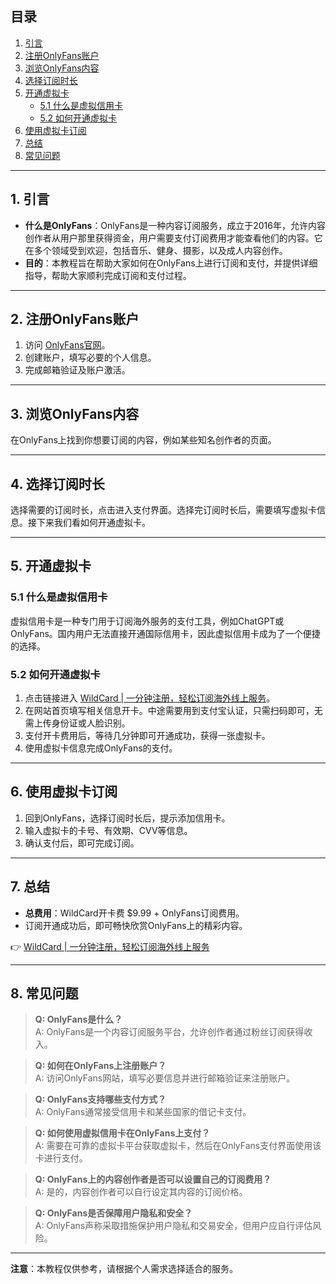 ## 目录
1. [引言](#1-引言)  
2. [注册OnlyFans账户](#2-注册onlyfans账户)  
3. [浏览OnlyFans内容](#3-浏览onlyfans内容)  
4. [选择订阅时长](#4-选择订阅时长)  
5. [开通虚拟卡](#5-开通虚拟卡)  
   - [5.1 什么是虚拟信用卡](#51-什么是虚拟信用卡)  
   - [5.2 如何开通虚拟卡](#52-如何开通虚拟卡)  
6. [使用虚拟卡订阅](#6-使用虚拟卡订阅)  
7. [总结](#7-总结)  
8. [常见问题](#8-常见问题)  

---

## 1. 引言

- **什么是OnlyFans**：OnlyFans是一种内容订阅服务，成立于2016年，允许内容创作者从用户那里获得资金，用户需要支付订阅费用才能查看他们的内容。它在多个领域受到欢迎，包括音乐、健身、摄影，以及成人内容创作。
- **目的**：本教程旨在帮助大家如何在OnlyFans上进行订阅和支付，并提供详细指导，帮助大家顺利完成订阅和支付过程。

---

## 2. 注册OnlyFans账户

1. 访问 [OnlyFans官网](https://onlyfans.com/)。
2. 创建账户，填写必要的个人信息。
3. 完成邮箱验证及账户激活。

---

## 3. 浏览OnlyFans内容

在OnlyFans上找到你想要订阅的内容，例如某些知名创作者的页面。

---

## 4. 选择订阅时长

选择需要的订阅时长，点击进入支付界面。选择完订阅时长后，需要填写虚拟卡信息。接下来我们看如何开通虚拟卡。

---

## 5. 开通虚拟卡

### 5.1 什么是虚拟信用卡

虚拟信用卡是一种专门用于订阅海外服务的支付工具，例如ChatGPT或OnlyFans。国内用户无法直接开通国际信用卡，因此虚拟信用卡成为了一个便捷的选择。

### 5.2 如何开通虚拟卡

1. 点击链接进入 [WildCard | 一分钟注册，轻松订阅海外线上服务](https://bit.ly/bewildcard)。
2. 在网站首页填写相关信息开卡。中途需要用到支付宝认证，只需扫码即可，无需上传身份证或人脸识别。
3. 支付开卡费用后，等待几分钟即可开通成功，获得一张虚拟卡。
4. 使用虚拟卡信息完成OnlyFans的支付。

---

## 6. 使用虚拟卡订阅

1. 回到OnlyFans，选择订阅时长后，提示添加信用卡。
2. 输入虚拟卡的卡号、有效期、CVV等信息。
3. 确认支付后，即可完成订阅。

---

## 7. 总结

- **总费用**：WildCard开卡费 $9.99 + OnlyFans订阅费用。
- 订阅开通成功后，即可畅快欣赏OnlyFans上的精彩内容。

👉 [WildCard | 一分钟注册，轻松订阅海外线上服务](https://bit.ly/bewildcard)

---

## 8. 常见问题

> **Q: OnlyFans是什么？**  
> A: OnlyFans是一个内容订阅服务平台，允许创作者通过粉丝订阅获得收入。

> **Q: 如何在OnlyFans上注册账户？**  
> A: 访问OnlyFans网站，填写必要信息并进行邮箱验证来注册账户。

> **Q: OnlyFans支持哪些支付方式？**  
> A: OnlyFans通常接受信用卡和某些国家的借记卡支付。

> **Q: 如何使用虚拟信用卡在OnlyFans上支付？**  
> A: 需要在可靠的虚拟卡平台获取虚拟卡，然后在OnlyFans支付界面使用该卡进行支付。

> **Q: OnlyFans上的内容创作者是否可以设置自己的订阅费用？**  
> A: 是的，内容创作者可以自行设定其内容的订阅价格。

> **Q: OnlyFans是否保障用户隐私和安全？**  
> A: OnlyFans声称采取措施保护用户隐私和交易安全，但用户应自行评估风险。

---

**注意**：本教程仅供参考，请根据个人需求选择适合的服务。